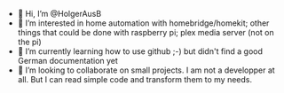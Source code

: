 - 👋 Hi, I’m @HolgerAusB
- 👀 I’m interested in home automation with homebridge/homekit; other things that could be done with raspberry pi; plex media server (not on the pi)
- 🌱 I’m currently learning how to use github ;-) but didn't find a good German documentation yet
- 💞️ I’m looking to collaborate on small projects. I am not a developper at all. But I can read simple code and transform them to my needs.
<!---
- 📫 How to reach me ...


HolgerAusB/HolgerAusB is a ✨ special ✨ repository because its `README.md` (this file) appears on your GitHub profile.
You can click the Preview link to take a look at your changes.
--->
